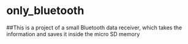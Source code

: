 # only_bluetooth

##This is a project of a small Bluetooth data receiver, which takes the information and saves it inside the micro SD memory
